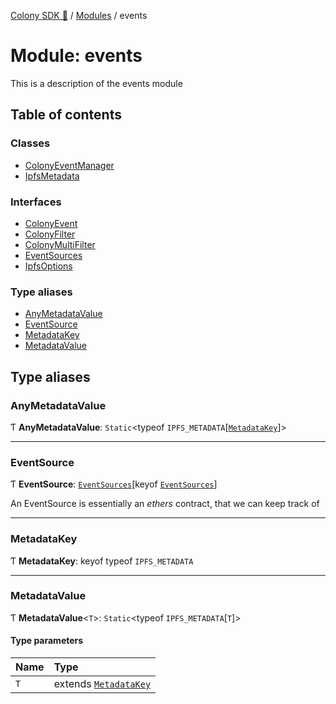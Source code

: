 [Colony SDK 🚀](../README.md) / [Modules](../modules.md) / events

# Module: events

This is a description of the events module

## Table of contents

### Classes

- [ColonyEventManager](../classes/events.ColonyEventManager.md)
- [IpfsMetadata](../classes/events.IpfsMetadata.md)

### Interfaces

- [ColonyEvent](../interfaces/events.ColonyEvent.md)
- [ColonyFilter](../interfaces/events.ColonyFilter.md)
- [ColonyMultiFilter](../interfaces/events.ColonyMultiFilter.md)
- [EventSources](../interfaces/events.EventSources.md)
- [IpfsOptions](../interfaces/events.IpfsOptions.md)

### Type aliases

- [AnyMetadataValue](events.md#anymetadatavalue)
- [EventSource](events.md#eventsource)
- [MetadataKey](events.md#metadatakey)
- [MetadataValue](events.md#metadatavalue)

## Type aliases

### AnyMetadataValue

Ƭ **AnyMetadataValue**: `Static`<typeof `IPFS_METADATA`[[`MetadataKey`](events.md#metadatakey)]\>

___

### EventSource

Ƭ **EventSource**: [`EventSources`](../interfaces/events.EventSources.md)[keyof [`EventSources`](../interfaces/events.EventSources.md)]

An EventSource is essentially an _ethers_ contract, that we can keep track of

___

### MetadataKey

Ƭ **MetadataKey**: keyof typeof `IPFS_METADATA`

___

### MetadataValue

Ƭ **MetadataValue**<`T`\>: `Static`<typeof `IPFS_METADATA`[`T`]\>

#### Type parameters

| Name | Type |
| :------ | :------ |
| `T` | extends [`MetadataKey`](events.md#metadatakey) |
